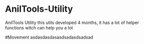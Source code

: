 # AnilTools-Utility
AnilTools Utility
this utils developed 4 months, it has a lot of helper functions witch can help you a lot

#Movement
asdasdasdasasdsadasdsadsad
